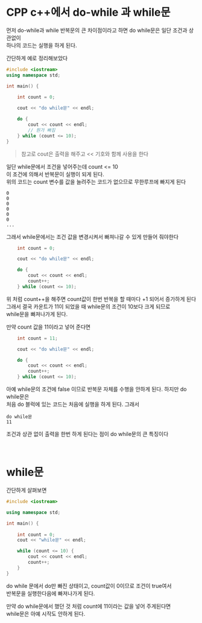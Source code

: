 # CPP c++에서 do-while 과 while문

먼저 do-while과 while 반복문의 큰 차이점이라고 하면 do while문은 일단 조건과 상관없이   
하나의 코드는 실행을 하게 된다.

간단하게 예로 정리해보았다

```cpp
#include <iostream>
using namespace std;  

int main() {
    
    int count = 0;

    cout << "do while문" << endl;

    do {
        cout << count << endl;
        // 뭔가 빠짐
    } while (count <= 10);
}
```

> 참고로 cout은 출력을 해주고 << 기호와 함께 사용을 한다 



일단 while문에서 조건을 넣어주는데 count <= 10    
이 조건에 의해서 반복문이 실행이 되게 된다.    
위의 코드는 count 변수를 값을 늘려주는 코드가 없으므로 무한루프에 빠지게 된다

```
0
0
0
0
0
0
...

```
그래서 while문에서는 조건 값을 변경시켜서 빠져나갈 수 있게 만들어 줘야한다

```cpp
    int count = 0;

    cout << "do while문" << endl;

    do {
        cout << count << endl;
        count++;
    } while (count <= 10);
```
위 처럼 count++을 해주면 count값이 한번 반복을 할 때마다 +1 되어서 증가하게 된다   
그래서 결국 카운트가 11이 되었을 때 while문의 조건이 10보다 크게 되므로    
while문을 빠져나가게 된다.

만약 count 값을 11이라고 넣어 준다면
```cpp
    int count = 11;

    cout << "do while문" << endl;

    do {
        cout << count << endl;
        count++;
    } while (count <= 10);
```

아예  while문의 조건에 false 이므로 반복문 자체를 수행을 안하게 된다. 하지만 do while문은   
처음 do 블럭에 있는 코드는 처음에 실행을 하게 된다.
그래서 
```
do while문
11
```
조건과 상관 없이 출력을 한번 하게 된다는 점이 do while문의 큰 특징이다

<br>

# while문

간단하게 살펴보면 

```cpp
#include <iostream>

using namespace std;

int main() {
    
    int count = 0;
    cout << "while문" << endl;

    while (count <= 10) {
        cout << count << endl;
        count++;
    }
}
```

do while 문에서 do만 빠진 상태이고, count값이 0이므로 조건이 true여서   
반복문을 실행한다음에 빠져나가게 된다.

만약 do while문에서 했던 것 처럼 count에 11이라는 값을 넣어 주게된다면   
while문은 아예 시작도 안하게 된다.



